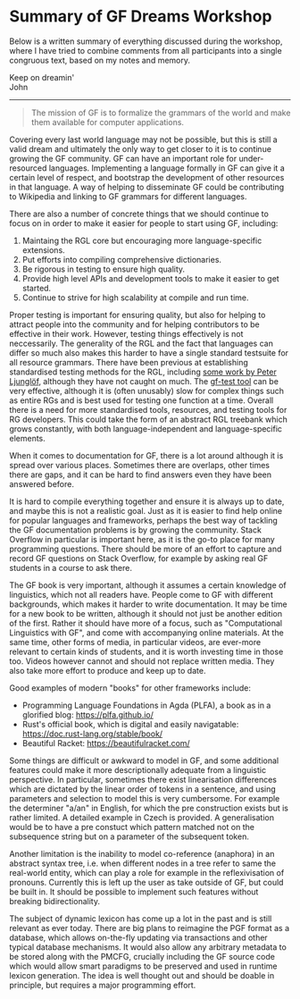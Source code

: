 # Summary of GF Dreams Workshop

Below is a written summary of everything discussed during the workshop, where I have tried to combine comments from all participants into a single congruous text, based on my notes and memory.

Keep on dreamin'  
John

---

> The mission of GF is to formalize the grammars of the world and make them available for computer applications.

Covering every last world language may not be possible, but this is still a valid dream and ultimately the only way to get closer to it is to continue growing the GF community. GF can have an important role for under-resourced languages. Implementing a language formally in GF can give it a certain level of respect, and bootstrap the development of other resources in that language. A way of helping to disseminate GF could be contributing to Wikipedia and linking to GF grammars for different languages.

There are also a number of concrete things that we should continue to focus on in order to make it easier for people to start using GF, including:
1. Maintaing the RGL core but encouraging more language-specific extensions.
2. Put efforts into compiling comprehensive dictionaries.
3. Be rigorous in testing to ensure high quality.
4. Provide high level APIs and development tools to make it easier to get started.
5. Continue to strive for high scalability at compile and run time.

Proper testing is important for ensuring quality, but also for helping to attract people into the community and for helping contributors to be effective in their work. However, testing things effectively is not neccessarily. The generality of the RGL and the fact that languages can differ so much also makes this harder to have a single standard testsuite for all resource grammars.
There have been previous at establishing standardised testing methods for the RGL, including [some work by Peter Ljunglöf](https://github.com/GrammaticalFramework/gf-rgl/tree/master/unittest#readme), although they have not caught on much. The [gf-test tool](https://github.com/GrammaticalFramework/gftest) can be very effective, although it is (often unusably) slow for complex things such as entire RGs and is best used for testing one function at a time. Overall there is a need for more standardised tools, resources, and testing tools for RG developers. This could take the form of an abstract RGL treebank which grows constantly, with both language-independent and language-specific elements.

When it comes to documentation for GF, there is a lot around although it is spread over various places. Sometimes there are overlaps, other times there are gaps, and it can be hard to find answers even they have been answered before.

It is hard to compile everything together and ensure it is always up to date, and maybe this is not a realistic goal. Just as it is easier to find help online for popular languages and frameworks, perhaps the best way of tackling the GF documentation problems is by growing the community.
Stack Overflow in particular is important here, as it is the go-to place for many programming questions. There should be more of an effort to capture and record GF questions on Stack Overflow, for example by asking real GF students in a course to ask there.

The GF book is very important, although it assumes a certain knowledge of linguistics, which not all readers have. People come to GF with different backgrounds, which makes it harder to write documentation. It may be time for a new book to be written, although it should not just be another edition of the first. Rather it should have more of a focus, such as "Computational Linguistics with GF", and come with accompanying online materials. At the same time, other forms of media, in particular videos, are ever-more relevant to certain kinds of students, and it is worth investing time in those too. Videos however cannot and should not replace written media. They also take more effort to produce and keep up to date.

Good examples of modern "books" for other frameworks include:
- Programming Language Foundations in Agda (PLFA), a book as in a glorified blog: https://plfa.github.io/
- Rust's official book, which is digital and easily navigatable: https://doc.rust-lang.org/stable/book/
- Beautiful Racket: https://beautifulracket.com/

Some things are difficult or awkward to model in GF, and some additional features could make it more descriptionally adequate from a linguistic perspective. In particular, sometimes there exist linearisation differences which are dictated by the linear order of tokens in a sentence, and using parameters and selection to model this is very cumbersome. For example the determiner "a/an" in English, for which the pre construction exists but is rather limited. A detailed example in Czech is provided. A generalisation would be to have a pre constuct which pattern matched not on the subsequence string but on a parameter of the subsequent token.

Another limitation is the inability to model co-reference (anaphora) in an abstract syntax tree, i.e. when different nodes in a tree refer to same the real-world entity, which can play a role for example in the reflexivisation of pronouns. Currently this is left up the user as take outside of GF, but could be built in. It should be possible to implement such features without breaking bidirectionality.

The subject of dynamic lexicon has come up a lot in the past and is still relevant as ever today. There are big plans to reimagine the PGF format as a database, which allows on-the-fly updating via transactions and other typical database mechanisms. It would also allow any arbitrary metadata to be stored along with the PMCFG, crucially including the GF source code which would allow smart paradigms to be preserved and used in runtime lexicon generation. The idea is well thought out and should be doable in principle, but requires a major programming effort.
